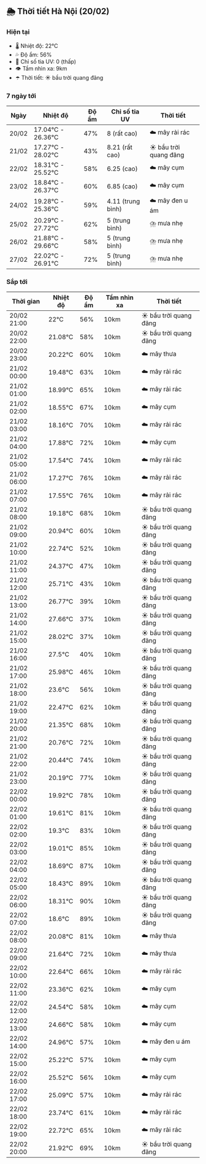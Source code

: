 ## 🌦️ Thời tiết Hà Nội (20/02)

### Hiện tại

- 🌡️ Nhiệt độ: 22℃
- 💦 Độ ẩm: 56%
- 🌟 Chỉ số tia UV: 0 (thấp)
- 👁️ Tầm nhìn xa: 9km
- ☂️ Thời tiết: ☀️ bầu trời quang đãng

### 7 ngày tới

| Ngày | Nhiệt độ | Độ ẩm | Chỉ số tia UV | Thời tiết |
| --- | --- | --- | --- | --- |
| 20/02 | 17.04℃ - 26.36℃ | 47% | 8 (rất cao) | ☁️ mây rải rác |
| 21/02 | 17.27℃ - 28.02℃ | 43% | 8.21 (rất cao) | ☀️ bầu trời quang đãng |
| 22/02 | 18.31℃ - 25.52℃ | 58% | 6.25 (cao) | ☁️ mây cụm |
| 23/02 | 18.84℃ - 26.37℃ | 60% | 6.85 (cao) | ☁️ mây cụm |
| 24/02 | 19.28℃ - 25.36℃ | 59% | 4.11 (trung bình) | ☁️ mây đen u ám |
| 25/02 | 20.29℃ - 27.72℃ | 62% | 5 (trung bình) | ⛈️ mưa nhẹ |
| 26/02 | 21.88℃ - 29.66℃ | 58% | 5 (trung bình) | ⛈️ mưa nhẹ |
| 27/02 | 22.02℃ - 26.91℃ | 72% | 5 (trung bình) | ⛈️ mưa nhẹ |

### Sắp tới

| Thời gian | Nhiệt độ | Độ ẩm | Tầm nhìn xa | Thời tiết |
| --- | --- | --- | --- | --- |
| 20/02 21:00 | 22℃ | 56% | 10km | ☀️ bầu trời quang đãng |
| 20/02 22:00 | 21.08℃ | 58% | 10km | ☀️ bầu trời quang đãng |
| 20/02 23:00 | 20.22℃ | 60% | 10km | ☁️ mây thưa |
| 21/02 00:00 | 19.48℃ | 63% | 10km | ☁️ mây rải rác |
| 21/02 01:00 | 18.99℃ | 65% | 10km | ☁️ mây rải rác |
| 21/02 02:00 | 18.55℃ | 67% | 10km | ☁️ mây cụm |
| 21/02 03:00 | 18.16℃ | 70% | 10km | ☁️ mây rải rác |
| 21/02 04:00 | 17.88℃ | 72% | 10km | ☁️ mây cụm |
| 21/02 05:00 | 17.54℃ | 74% | 10km | ☁️ mây rải rác |
| 21/02 06:00 | 17.27℃ | 76% | 10km | ☁️ mây rải rác |
| 21/02 07:00 | 17.55℃ | 76% | 10km | ☁️ mây rải rác |
| 21/02 08:00 | 19.18℃ | 68% | 10km | ☀️ bầu trời quang đãng |
| 21/02 09:00 | 20.94℃ | 60% | 10km | ☀️ bầu trời quang đãng |
| 21/02 10:00 | 22.74℃ | 52% | 10km | ☀️ bầu trời quang đãng |
| 21/02 11:00 | 24.37℃ | 47% | 10km | ☀️ bầu trời quang đãng |
| 21/02 12:00 | 25.71℃ | 43% | 10km | ☀️ bầu trời quang đãng |
| 21/02 13:00 | 26.77℃ | 39% | 10km | ☀️ bầu trời quang đãng |
| 21/02 14:00 | 27.66℃ | 37% | 10km | ☀️ bầu trời quang đãng |
| 21/02 15:00 | 28.02℃ | 37% | 10km | ☀️ bầu trời quang đãng |
| 21/02 16:00 | 27.5℃ | 40% | 10km | ☀️ bầu trời quang đãng |
| 21/02 17:00 | 25.98℃ | 46% | 10km | ☀️ bầu trời quang đãng |
| 21/02 18:00 | 23.6℃ | 56% | 10km | ☀️ bầu trời quang đãng |
| 21/02 19:00 | 22.47℃ | 62% | 10km | ☀️ bầu trời quang đãng |
| 21/02 20:00 | 21.35℃ | 68% | 10km | ☀️ bầu trời quang đãng |
| 21/02 21:00 | 20.76℃ | 72% | 10km | ☀️ bầu trời quang đãng |
| 21/02 22:00 | 20.44℃ | 74% | 10km | ☀️ bầu trời quang đãng |
| 21/02 23:00 | 20.19℃ | 77% | 10km | ☀️ bầu trời quang đãng |
| 22/02 00:00 | 19.92℃ | 78% | 10km | ☀️ bầu trời quang đãng |
| 22/02 01:00 | 19.61℃ | 81% | 10km | ☀️ bầu trời quang đãng |
| 22/02 02:00 | 19.3℃ | 83% | 10km | ☀️ bầu trời quang đãng |
| 22/02 03:00 | 19.01℃ | 85% | 10km | ☀️ bầu trời quang đãng |
| 22/02 04:00 | 18.69℃ | 87% | 10km | ☀️ bầu trời quang đãng |
| 22/02 05:00 | 18.43℃ | 89% | 10km | ☀️ bầu trời quang đãng |
| 22/02 06:00 | 18.31℃ | 90% | 10km | ☀️ bầu trời quang đãng |
| 22/02 07:00 | 18.6℃ | 89% | 10km | ☀️ bầu trời quang đãng |
| 22/02 08:00 | 20.08℃ | 81% | 10km | ☁️ mây thưa |
| 22/02 09:00 | 21.64℃ | 72% | 10km | ☁️ mây thưa |
| 22/02 10:00 | 22.64℃ | 66% | 10km | ☁️ mây rải rác |
| 22/02 11:00 | 23.36℃ | 62% | 10km | ☁️ mây cụm |
| 22/02 12:00 | 24.54℃ | 58% | 10km | ☁️ mây cụm |
| 22/02 13:00 | 24.66℃ | 58% | 10km | ☁️ mây cụm |
| 22/02 14:00 | 24.96℃ | 57% | 10km | ☁️ mây đen u ám |
| 22/02 15:00 | 25.22℃ | 57% | 10km | ☁️ mây cụm |
| 22/02 16:00 | 25.52℃ | 56% | 10km | ☁️ mây cụm |
| 22/02 17:00 | 25.09℃ | 57% | 10km | ☁️ mây rải rác |
| 22/02 18:00 | 23.74℃ | 61% | 10km | ☁️ mây rải rác |
| 22/02 19:00 | 22.72℃ | 65% | 10km | ☁️ mây rải rác |
| 22/02 20:00 | 21.92℃ | 69% | 10km | ☀️ bầu trời quang đãng |

